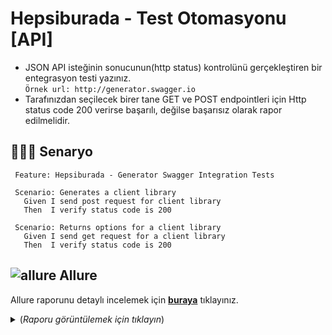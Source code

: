 # Hepsiburada - Test Otomasyonu [API]
 
- JSON API isteğinin sonucunun(http status) kontrolünü gerçekleştiren bir entegrasyon testi yazınız. <br>
 ```Örnek url: http://generator.swagger.io``` 
- Tarafınızdan seçilecek birer tane GET ve POST endpointleri için Http status code 200 verirse başarılı, değilse başarısız olarak rapor edilmelidir.
  
 ## 👨🏿‍💻 Senaryo
 
 ```cucumber 
  Feature: Hepsiburada - Generator Swagger Integration Tests

  Scenario: Generates a client library
    Given I send post request for client library
    Then  I verify status code is 200

  Scenario: Returns options for a client library
    Given I send get request for a client library
    Then  I verify status code is 200
```

## ![allure](https://user-images.githubusercontent.com/35347777/187071905-8bad55fd-b3e4-4154-8af9-b10d313c5dd5.png) Allure

 Allure raporunu detaylı incelemek için [**buraya**](https://onurerdemiroglu.com.tr/hb/case3/RestApiCucumber/allure-report/) tıklayınız.

<details>
  <summary> (<i>Raporu görüntülemek için tıklayın</i>)</summary>

![Generates a client library](https://user-images.githubusercontent.com/35347777/187076537-005bb16f-ac58-4ecb-803a-cfebf74e9d8d.png)

![Returns options for a client library](https://user-images.githubusercontent.com/35347777/187076538-c9a5bdc8-6bdf-4b19-913d-7f4cbc7f003d.png)

</details>
